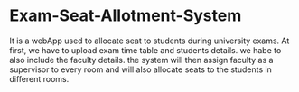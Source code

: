 # Exam-Seat-Allotment-System
It is a webApp used to allocate seat to students during university exams.
At first, we have to upload exam time table and students details.
we habe to also include the faculty details.
the system will then assign faculty as a supervisor to every room 
and will also allocate seats to the students in different rooms.
